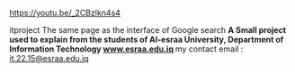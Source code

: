 https://youtu.be/_2CBzlkn4s4


itproject  The same page as the interface of Google search 
<b> A Small project used to explain from the students of Al-esraa University, Department of Information Technology www.esraa.edu.iq </b>
my contact email : it.22.15@esraa.edu.iq
